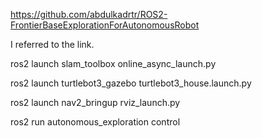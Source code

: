 https://github.com/abdulkadrtr/ROS2-FrontierBaseExplorationForAutonomousRobot

I referred to the link.

ros2 launch slam_toolbox online_async_launch.py

ros2 launch turtlebot3_gazebo turtlebot3_house.launch.py

ros2 launch nav2_bringup rviz_launch.py

ros2 run autonomous_exploration control
